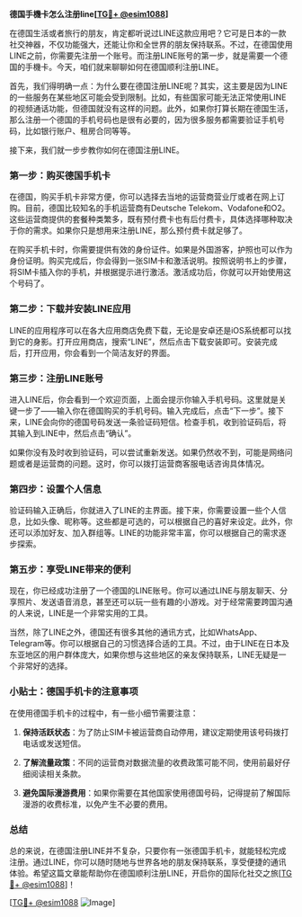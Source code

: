 **德国手機卡怎么注册line[[TG💪+ @esim1088](https://t.me/s/esim1088)]**

在德国生活或者旅行的朋友，肯定都听说过LINE这款应用吧？它可是日本的一款社交神器，不仅功能强大，还能让你和全世界的朋友保持联系。不过，在德国使用LINE之前，你需要先注册一个账号。而注册LINE账号的第一步，就是需要一个德国的手機卡。今天，咱们就来聊聊如何在德国顺利注册LINE。

首先，我们得明确一点：为什么要在德国注册LINE呢？其实，这主要是因为LINE的一些服务在某些地区可能会受到限制。比如，有些国家可能无法正常使用LINE的视频通话功能，但德国就没有这样的问题。此外，如果你打算长期在德国生活，那么注册一个德国的手机号码也是很有必要的，因为很多服务都需要验证手机号码，比如银行账户、租房合同等等。

接下来，我们就一步步教你如何在德国注册LINE。

### **第一步：购买德国手机卡**

在德国，购买手机卡非常方便，你可以选择去当地的运营商营业厅或者在网上订购。目前，德国比较知名的手机运营商有Deutsche Telekom、Vodafone和O2。这些运营商提供的套餐种类繁多，既有预付费卡也有后付费卡，具体选择哪种取决于你的需求。如果你只是想用来注册LINE，那么预付费卡就足够了。

在购买手机卡时，你需要提供有效的身份证件。如果是外国游客，护照也可以作为身份证明。购买完成后，你会得到一张SIM卡和激活说明。按照说明书上的步骤，将SIM卡插入你的手机，并根据提示进行激活。激活成功后，你就可以开始使用这个号码了。

### **第二步：下载并安装LINE应用**

LINE的应用程序可以在各大应用商店免费下载，无论是安卓还是iOS系统都可以找到它的身影。打开应用商店，搜索“LINE”，然后点击下载安装即可。安装完成后，打开应用，你会看到一个简洁友好的界面。

### **第三步：注册LINE账号**

进入LINE后，你会看到一个欢迎页面，上面会提示你输入手机号码。这里就是关键一步了——输入你在德国购买的手机号码。输入完成后，点击“下一步”。接下来，LINE会向你的德国号码发送一条验证码短信。检查手机，收到验证码后，将其输入到LINE中，然后点击“确认”。

如果你没有及时收到验证码，可以尝试重新发送。如果仍然收不到，可能是网络问题或者是运营商的问题。这时，你可以拨打运营商客服电话咨询具体情况。

### **第四步：设置个人信息**

验证码输入正确后，你就进入了LINE的主界面。接下来，你需要设置一些个人信息，比如头像、昵称等。这些都是可选的，可以根据自己的喜好来设定。此外，你还可以添加好友、加入群组等。LINE的功能非常丰富，你可以根据自己的需求逐步探索。

### **第五步：享受LINE带来的便利**

现在，你已经成功注册了一个德国的LINE账号。你可以通过LINE与朋友聊天、分享照片、发送语音消息，甚至还可以玩一些有趣的小游戏。对于经常需要跨国沟通的人来说，LINE是一个非常实用的工具。

当然，除了LINE之外，德国还有很多其他的通讯方式，比如WhatsApp、Telegram等。你可以根据自己的习惯选择合适的工具。不过，由于LINE在日本及东亚地区的用户群体庞大，如果你想与这些地区的亲友保持联系，LINE无疑是一个非常好的选择。

### **小贴士：德国手机卡的注意事项**

在使用德国手机卡的过程中，有一些小细节需要注意：

1. **保持活跃状态**：为了防止SIM卡被运营商自动停用，建议定期使用该号码拨打电话或发送短信。
   
2. **了解流量政策**：不同的运营商对数据流量的收费政策可能不同，使用前最好仔细阅读相关条款。

3. **避免国际漫游费用**：如果你需要在其他国家使用德国号码，记得提前了解国际漫游的收费标准，以免产生不必要的费用。

### **总结**

总的来说，在德国注册LINE并不复杂，只要你有一张德国手机卡，就能轻松完成注册。通过LINE，你可以随时随地与世界各地的朋友保持联系，享受便捷的通讯体验。希望这篇文章能帮助你在德国顺利注册LINE，开启你的国际化社交之旅[[TG💪+ @esim1088](https://t.me/s/esim1088)]！

[[TG💪+ @esim1088](https://t.me/s/esim1088) ![Image](https://i.postimg.cc/4NQfJmqS/Snipaste-2025-05-13-00-14-12.png)]
